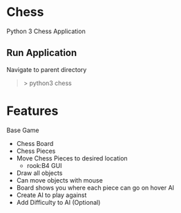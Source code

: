 # Chess
Python 3 Chess Application

## Run Application
Navigate to parent directory
> \> python3 chess


# Features
Base Game
* Chess Board
* Chess Pieces
* Move Chess Pieces to desired location
  * rook:B4
GUI
* Draw all objects
* Can move objects with mouse
* Board shows you where each piece can go on hover
AI
* Create AI to play against
* Add Difficulty to AI (Optional)
